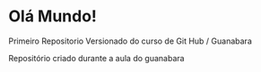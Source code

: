 # Olá Mundo!
 Primeiro Repositorio Versionado do curso de Git Hub / Guanabara

 Repositório criado durante a aula do guanabara
